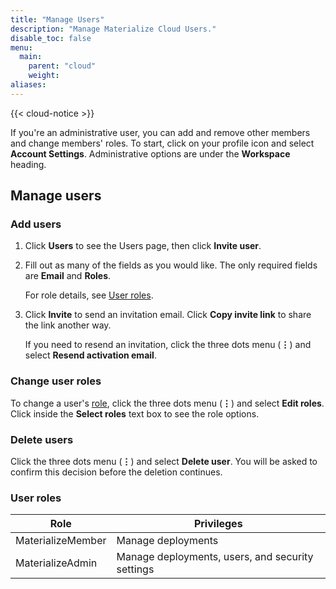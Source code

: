 ```yaml
---
title: "Manage Users"
description: "Manage Materialize Cloud Users."
disable_toc: false
menu:
  main:
    parent: "cloud"
    weight:
aliases:
---
```


{{< cloud-notice >}}

If you're an administrative user, you can add and remove other members and change members' roles. To start, click on your profile icon and select **Account Settings**. Administrative options are under the **Workspace** heading.


## Manage users

### Add users

1. Click **Users** to see the Users page, then click **Invite user**.

1. Fill out as many of the fields as you would like. The only required fields are **Email** and **Roles**.

    For role details, see [User roles](#user-roles).

1. Click **Invite** to send an invitation email. Click **Copy invite link** to share the link another way.

    If you need to resend an invitation, click the three dots menu (**⋮**) and select **Resend activation email**.

### Change user roles

To change a user's [role](#user-roles), click the three dots menu (**⋮**) and select **Edit roles**. Click inside the **Select roles** text box to see the role options.

### Delete users

Click the three dots menu (**⋮**) and select **Delete user**. You will be asked to confirm this decision before the deletion continues.

### User roles

Role | Privileges
-----|-----------
MaterializeMember  | Manage deployments
MaterializeAdmin  |  Manage deployments, users, and security settings
